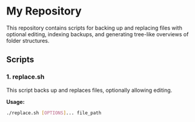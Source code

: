 # My Repository

This repository contains scripts for backing up and replacing files with optional editing, indexing backups, and generating tree-like overviews of folder structures.

## Scripts

### 1. replace.sh

This script backs up and replaces files, optionally allowing editing.

**Usage:**
```bash
./replace.sh [OPTIONS]... file_path
```



